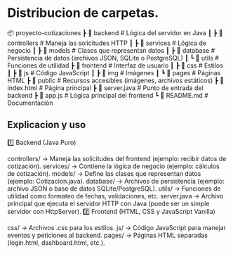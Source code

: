 # Distribucion de carpetas.

📦 proyecto-cotizaciones
 ┣ 📂 backend  # Lógica del servidor en Java
 ┃ ┣ 📂 controllers  # Maneja las solicitudes HTTP
 ┃ ┣ 📂 services  # Lógica de negocio
 ┃ ┣ 📂 models  # Clases que representan datos
 ┃ ┣ 📂 database  # Persistencia de datos (archivos JSON, SQLite o PostgreSQL)
 ┃ ┗ 📂 utils  # Funciones de utilidad
 ┣ 📂 frontend  # Interfaz de usuario
 ┃ ┣ 📂 css  # Estilos
 ┃ ┣ 📂 js  # Código JavaScript
 ┃ ┣ 📂 img  # Imágenes
 ┃ ┗ 📂 pages  # Páginas HTML
 ┣ 📂 public  # Recursos accesibles (imágenes, archivos estáticos)
 ┣ 📜 index.html  # Página principal
 ┣ 📜 server.java  # Punto de entrada del backend
 ┣ 📜 app.js  # Lógica principal del frontend
 ┗ 📜 README.md  # Documentación

## Explicacion y uso

1️⃣ Backend (Java Puro)

controllers/ → Maneja las solicitudes del frontend (ejemplo: recibir datos de cotización).
services/ → Contiene la lógica de negocio (ejemplo: cálculos de cotización).
models/ → Define las clases que representan datos (ejemplo: Cotizacion.java).
database/ → Archivos de persistencia (ejemplo: archivo JSON o base de datos SQLite/PostgreSQL).
utils/ → Funciones de utilidad como formateo de fechas, validaciones, etc.
server.java → Archivo principal que ejecuta el servidor HTTP con Java (puede ser un simple servidor con HttpServer).
2️⃣ Frontend (HTML, CSS y JavaScript Vanilla)

css/ → Archivos .css para los estilos.
js/ → Código JavaScript para manejar eventos y peticiones al backend.
pages/ → Páginas HTML separadas (login.html, dashboard.html, etc.).

